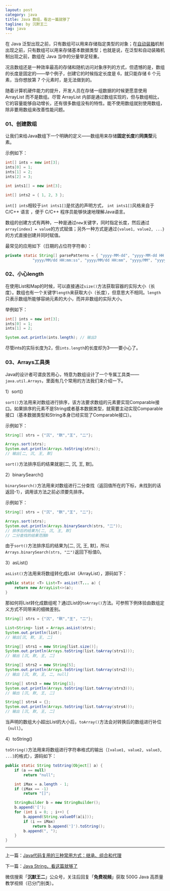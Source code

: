 ```yaml
---
layout: post
category: java
title: Java 数组，看这一篇就够了
tagline: by 沉默王二
tag: java
---
```


在 Java 泛型出现之前，只有数组可以用来存储指定类型的对象；在[自动装箱](http://www.itwanger.com/java/2019/11/01/java-int-integer.html)机制出现之前，只有数组可以用来存储基本数据类型；也就是说，在泛型和自动装箱机制出现之前，数组在 Java 当中的分量举足轻重。


<!--more-->

况且数组还是一种效率最高的存储和随机访问对象序列的方式，但遗憾的是，数组的长度是固定的——举个例子，创建它的时候指定长度是 6，就只能存储 6 个元素，当你想放第 7 个元素时，是无法做到的。

随着计算机硬件能力的提升，开发人员在存储一组数据的时候更愿意使用 ArrayList 而不是数组。尽管 ArrayList 内部是通过数组实现的，但与数组相比，它的容量能够自动增长，还有很多数组没有的特性。能不使用数组就别使用数组，除非要用数组来改善性能问题。


### 01、创建数组

让我们来给Java数组下一个明确的定义——数组用来存储**固定长度**的**同类型**元素。

示例如下：

```java
int[] ints = new int[3];
ints[0] = 1;
ints[1] = 2;
ints[2] = 3;

int ints1[] = new int[3];

int[] ints2 = { 1, 2, 3 };
```

`int[] ints`相较于`int ints1[]`是优选的声明方式， `int ints1[]`风格来自于 C/C++ 语言 ，便于 C/C++ 程序员能够快速地理解Java语言。

数组的创建方式有两种，一种是通过`new`关键字，同时指定长度，然后通过`array[index] = value`的方式赋值；另外一种方式是通过`{value1, value2, ...}`的方式直接创建并同时赋值。

最常见的应用如下（日期的占位符字符串）：

```java
private static String[] parsePatterns = { "yyyy-MM-dd", "yyyy-MM-dd HH:mm:ss", "yyyy-MM-dd HH:mm", "yyyy-MM", "yyyy/MM/dd",
			"yyyy/MM/dd HH:mm:ss", "yyyy/MM/dd HH:mm", "yyyy/MM", "yyyy.MM.dd", "yyyy.MM.dd HH:mm:ss", "yyyy.MM.dd HH:mm", "yyyy.MM" };
```

### 02、小心length

在使用List和Map的时候，可以直接通过`size()`方法获取容器的实际大小（长度）。数组也有一个关键字`length`来获取大小（长度），但意思大不相同。`length`只表示数组所能够容纳元素的大小，而并非数组的实际大小。

举例如下：

```java
int[] ints = new int[3];
ints[0] = 1;
ints[1] = 2;

System.out.println(ints.length); // 输出3
```

尽管ints的实际长度为2，但`ints.length`的长度却为3——要小心了。

### 03、Arrays工具类

Java的设计者可谓良苦用心，特意为数组设计了一个专属工具类——`java.util.Arrays`，里面有几个常用的方法我们来介绍一下。

1）sort()

`sort()`方法用来对数组进行排序，该方法要求数组的元素要实现Comparable接口。如果排序的元素不是String或者基本数据类型，就需要主动实现Comparable接口（基本数据类型和String本身已经实现了Comparable接口）。

示例如下：

```java
String[] strs = {"沉", "默","王", "二"};

Arrays.sort(strs);
System.out.println(Arrays.toString(strs));
// 输出[二, 沉, 王, 默]
```

`sort()`方法排序后的结果就是[二, 沉, 王, 默]。

2）binarySearch()

`binarySearch()`方法用来对数组进行二分查找（返回值所在的下标，未找到的话返回-1），调用该方法之前必须要先排序。

示例如下：

```java
String[] strs = {"沉", "默","王", "二"};

Arrays.sort(strs);
System.out.println(Arrays.binarySearch(strs, "二"));
// 排序后的结果为[二, 沉, 王, 默]
// 二分查找的结果范围0
```

由于`sort()`方法排序后的结果为[二, 沉, 王, 默]，所以`Arrays.binarySearch(strs, "二")`返回下标值0。

3）asList()

`asList()`方法用来将数组转化成List（ArrayList），源码如下：

```java
public static <T> List<T> asList(T... a) {
    return new ArrayList<>(a);
}
```

那如何将List转化成数组呢？通过List的`toArray()`方法。可参照下例体验由数组定义方式不同带来的细微差别。

```java
String[] strs = {"沉", "默","王", "二"};

List<String> list = Arrays.asList(strs);
System.out.println(list);
// 输出[沉, 默, 王, 二]

String[] strs1 = new String[list.size()];
System.out.println(Arrays.toString(list.toArray(strs1)));
// 输出 [沉, 默, 王, 二]

String[] strs2 = new String[5];
System.out.println(Arrays.toString(list.toArray(strs2)));
// 输出 [沉, 默, 王, 二, null]

String[] strs3 = new String[1];
System.out.println(Arrays.toString(list.toArray(strs3)));
// 输出 [沉, 默, 王, 二]

String[] strs4 = {};
System.out.println(Arrays.toString(list.toArray(strs4)));
// 输出 [沉, 默, 王, 二]
```

当声明的数组大小超出List的大小后，`toArray()`方法会对转换后的数组进行补位（`null`）。

4）toString()

`toString()`方法用来将数组进行字符串格式的输出（`[value1, value2, value3, ...]`的格式），源码如下：

```java
public static String toString(Object[] a) {
    if (a == null)
        return "null";

    int iMax = a.length - 1;
    if (iMax == -1)
        return "[]";

    StringBuilder b = new StringBuilder();
    b.append('[');
    for (int i = 0; ; i++) {
        b.append(String.valueOf(a[i]));
        if (i == iMax)
            return b.append(']').toString();
        b.append(", ");
    }
}
```


----


上一篇：[Java代码复用的三种常用方式：继承、组合和代理](http://www.itwanger.com/java/2019/11/06/java-code-fuyong.html)

下一篇：[Java String，看这篇就够了](http://www.itwanger.com/java/2019/11/08/java-string.html)

微信搜索「**沉默王二**」公众号，关注后回复「**免费视频**」获取 500G Java 高质量教学视频（已分门别类）。